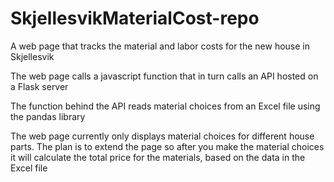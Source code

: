 # SkjellesvikMaterialCost-repo
A web page that tracks the material and labor costs for the new house in Skjellesvik

The web page calls a javascript function that in turn calls an API hosted on a Flask server

The function behind the API reads material choices from an Excel file using the pandas library

The web page currently only displays material choices for different house parts.
The plan is to extend the page so after you make the material choices it will calculate the total price for the materials, based on the data in the Excel file


